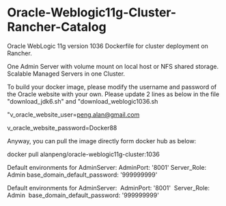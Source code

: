 # Oracle-Weblogic11g-Cluster-Rancher-Catalog
Oracle WebLogic 11g version 1036 Dockerfile for cluster deployment on Rancher.

One Admin Server with volume mount on local host or NFS shared storage.
Scalable Managed Servers in one Cluster.

To build your docker image, please modify the username and password of the Oracle website with your own.
Please update 2 lines as below in the file "download_jdk6.sh" and "download_weblogic1036.sh

"v_oracle_website_user=peng.alan@gmail.com

v_oracle_website_password=Docker88

Anyway, you can pull the image directly form docker hub as below:

docker pull alanpeng/oracle-weblogic11g-cluster:1036

Default environments for AdminServer:
  AdminPort: '8001'
  Server_Role: Admin
  base_domain_default_password: '999999999'

Default environments for AdminServer:  AdminPort: '8001'  Server_Role: Admin  base_domain_default_password: '999999999'
